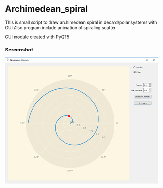 # Archimedean_spiral
This is small script to draw archimedean spiral in decard/polar systems with GUI
Also program include animation of  spiraling scatter 

GUI module created with PyQT5

### Screenshot
![Alt text](/screenshot.png?raw=true "Screenshot")
